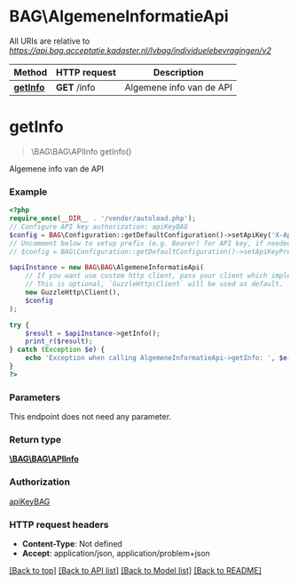 # BAG\AlgemeneInformatieApi

All URIs are relative to *https://api.bag.acceptatie.kadaster.nl/lvbag/individuelebevragingen/v2*

Method | HTTP request | Description
------------- | ------------- | -------------
[**getInfo**](AlgemeneInformatieApi.md#getinfo) | **GET** /info | Algemene info van de API

# **getInfo**
> \BAG\BAG\APIInfo getInfo()

Algemene info van de API

### Example
```php
<?php
require_once(__DIR__ . '/vendor/autoload.php');
// Configure API key authorization: apiKeyBAG
$config = BAG\Configuration::getDefaultConfiguration()->setApiKey('X-Api-Key', 'YOUR_API_KEY');
// Uncomment below to setup prefix (e.g. Bearer) for API key, if needed
// $config = BAG\Configuration::getDefaultConfiguration()->setApiKeyPrefix('X-Api-Key', 'Bearer');

$apiInstance = new BAG\BAG\AlgemeneInformatieApi(
    // If you want use custom http client, pass your client which implements `GuzzleHttp\ClientInterface`.
    // This is optional, `GuzzleHttp\Client` will be used as default.
    new GuzzleHttp\Client(),
    $config
);

try {
    $result = $apiInstance->getInfo();
    print_r($result);
} catch (Exception $e) {
    echo 'Exception when calling AlgemeneInformatieApi->getInfo: ', $e->getMessage(), PHP_EOL;
}
?>
```

### Parameters
This endpoint does not need any parameter.

### Return type

[**\BAG\BAG\APIInfo**](../Model/APIInfo.md)

### Authorization

[apiKeyBAG](../../README.md#apiKeyBAG)

### HTTP request headers

 - **Content-Type**: Not defined
 - **Accept**: application/json, application/problem+json

[[Back to top]](#) [[Back to API list]](../../README.md#documentation-for-api-endpoints) [[Back to Model list]](../../README.md#documentation-for-models) [[Back to README]](../../README.md)

